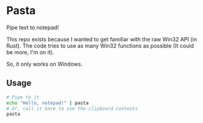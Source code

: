 # Pasta
Pipe text to notepad!

This repo exists because I wanted to get familiar with the raw Win32 API (in Rust).
The code tries to use as many Win32 functions as possible (It could be more, I'm on it).

So, it only works on Windows.

## Usage
```sh
# Pipe to it
echo "Hello, notepad!" | pasta
# Or, call it bare to use the clipboard contents
pasta
```
